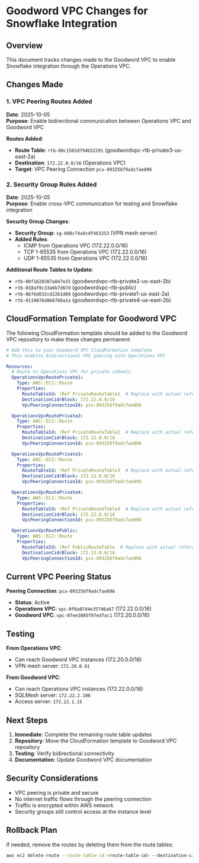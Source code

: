 # Goodword VPC Changes for Snowflake Integration

## Overview
This document tracks changes made to the Goodword VPC to enable Snowflake integration through the Operations VPC.

## Changes Made

### 1. VPC Peering Routes Added
**Date**: 2025-10-05  
**Purpose**: Enable bidirectional communication between Operations VPC and Goodword VPC

**Routes Added**:
- **Route Table**: `rtb-00c1502d794b52291` (goodwordvpc-rtb-private3-us-east-2a)
- **Destination**: `172.22.0.0/16` (Operations VPC)
- **Target**: VPC Peering Connection `pcx-093256f9adcfae896`

### 2. Security Group Rules Added
**Date**: 2025-10-05  
**Purpose**: Enable cross-VPC communication for testing and Snowflake integration

**Security Group Changes**:
- **Security Group**: `sg-0d8c74a9cdf463253` (VPN mesh server)
- **Added Rules**:
  - ICMP from Operations VPC (172.22.0.0/16)
  - TCP 1-65535 from Operations VPC (172.22.0.0/16) 
  - UDP 1-65535 from Operations VPC (172.22.0.0/16)

**Additional Route Tables to Update**:
- `rtb-00f1620387a847e15` (goodwordvpc-rtb-private2-us-east-2b)
- `rtb-018af0c33a6b7d67d` (goodwordvpc-rtb-public)
- `rtb-0b76d032cd2261d89` (goodwordvpc-rtb-private1-us-east-2a)
- `rtb-0119076d868780a1a` (goodwordvpc-rtb-private4-us-east-2b)

## CloudFormation Template for Goodword VPC

The following CloudFormation template should be added to the Goodword VPC repository to make these changes permanent:

```yaml
# Add this to your Goodword VPC CloudFormation template
# This enables bidirectional VPC peering with Operations VPC

Resources:
  # Route to Operations VPC for private subnets
  OperationsVpcRoutePrivate1:
    Type: AWS::EC2::Route
    Properties:
      RouteTableId: !Ref PrivateRouteTable1  # Replace with actual reference
      DestinationCidrBlock: 172.22.0.0/16
      VpcPeeringConnectionId: pcx-093256f9adcfae896

  OperationsVpcRoutePrivate2:
    Type: AWS::EC2::Route
    Properties:
      RouteTableId: !Ref PrivateRouteTable2  # Replace with actual reference
      DestinationCidrBlock: 172.22.0.0/16
      VpcPeeringConnectionId: pcx-093256f9adcfae896

  OperationsVpcRoutePrivate3:
    Type: AWS::EC2::Route
    Properties:
      RouteTableId: !Ref PrivateRouteTable3  # Replace with actual reference
      DestinationCidrBlock: 172.22.0.0/16
      VpcPeeringConnectionId: pcx-093256f9adcfae896

  OperationsVpcRoutePrivate4:
    Type: AWS::EC2::Route
    Properties:
      RouteTableId: !Ref PrivateRouteTable4  # Replace with actual reference
      DestinationCidrBlock: 172.22.0.0/16
      VpcPeeringConnectionId: pcx-093256f9adcfae896

  OperationsVpcRoutePublic:
    Type: AWS::EC2::Route
    Properties:
      RouteTableId: !Ref PublicRouteTable  # Replace with actual reference
      DestinationCidrBlock: 172.22.0.0/16
      VpcPeeringConnectionId: pcx-093256f9adcfae896
```

## Current VPC Peering Status

**Peering Connection**: `pcx-093256f9adcfae896`
- **Status**: Active
- **Operations VPC**: `vpc-0f0a0744e35746a67` (172.22.0.0/16)
- **Goodword VPC**: `vpc-07ee3805f07edfac1` (172.20.0.0/16)

## Testing

**From Operations VPC**:
- Can reach Goodword VPC instances (172.20.0.0/16)
- VPN mesh server: `172.20.0.91`

**From Goodword VPC**:
- Can reach Operations VPC instances (172.22.0.0/16)
- SQLMesh server: `172.22.2.106`
- Access server: `172.22.1.15`

## Next Steps

1. **Immediate**: Complete the remaining route table updates
2. **Repository**: Move the CloudFormation template to Goodword VPC repository
3. **Testing**: Verify bidirectional connectivity
4. **Documentation**: Update Goodword VPC documentation

## Security Considerations

- VPC peering is private and secure
- No internet traffic flows through the peering connection
- Traffic is encrypted within AWS network
- Security groups still control access at the instance level

## Rollback Plan

If needed, remove the routes by deleting them from the route tables:
```bash
aws ec2 delete-route --route-table-id <route-table-id> --destination-cidr-block 172.22.0.0/16 --region us-east-2
```
